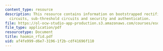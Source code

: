 ```yaml
---
content_type: resource
description: This resource contains information on bootstrapped rectifier,adiabatic
  circuits, sub-threshold circuits and security and authentication.
file: https://ol-ocw-studio-app-production.s3.amazonaws.com/courses/esd-290-special-topics-in-supply-chain-management-spring-2005/af4fe999d6e731961f2bcdf41696f110_haomin_rfid.pdf
file_type: application/pdf
resourcetype: Document
title: haomin_rfid.pdf
uid: af4fe999-d6e7-3196-1f2b-cdf41696f110
---
```

